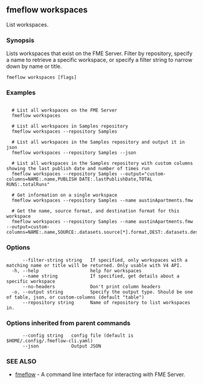 ## fmeflow workspaces

List workspaces.

### Synopsis

Lists workspaces that exist on the FME Server. Filter by repository, specify a name to retrieve a specific workspace, or specify a filter string to narrow down by name or title.

```
fmeflow workspaces [flags]
```

### Examples

```

  # List all workspaces on the FME Server
  fmeflow workspaces
	
  # List all workspaces in Samples repository
  fmeflow workspaces --repository Samples
	
  # List all workspaces in the Samples repository and output it in json
  fmeflow workspaces --repository Samples --json
	
  # List all workspaces in the Samples repository with custom columns showing the last publish date and number of times run
  fmeflow workspaces --repository Samples --output="custom-columns=NAME:.name,PUBLISH DATE:.lastPublishDate,TOTAL RUNS:.totalRuns"
	
  # Get information on a single workspace 
  fmeflow workspaces --repository Samples --name austinApartments.fmw
	
  # Get the name, source format, and destination format for this workspace
  fmeflow workspaces --repository Samples --name austinApartments.fmw --output=custom-columns=NAME:.name,SOURCE:.datasets.source[*].format,DEST:.datasets.destination[*].format
```

### Options

```
      --filter-string string   If specified, only workspaces with a matching name or title will be returned. Only usable with V4 API.
  -h, --help                   help for workspaces
      --name string            If specified, get details about a specific workspace
      --no-headers             Don't print column headers
  -o, --output string          Specify the output type. Should be one of table, json, or custom-columns (default "table")
      --repository string      Name of repository to list workspaces in.
```

### Options inherited from parent commands

```
      --config string   config file (default is $HOME/.config/.fmeflow-cli.yaml)
      --json            Output JSON
```

### SEE ALSO

* [fmeflow](fmeflow.md)	 - A command line interface for interacting with FME Server.

